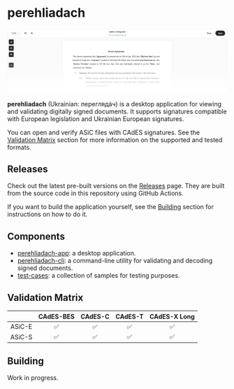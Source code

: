 # perehliadach

<picture><img src="./.github/content/application-showcase.png" /></picture>

**perehliadach** (Ukrainian: переглядáч) is a desktop application for viewing and validating digitally signed documents. It supports signatures compatible with European legislation and Ukrainian European signatures.

You can open and verify ASiC files with CAdES signatures. See the [Validation Matrix](#validation-matrix) section for more information on the supported and tested formats.

## Releases

Check out the latest pre-built versions on the [Releases](https://github.com/alexnzarov/perehliadach/releases) page. They are built from the source code in this repository using GitHub Actions. 

If you want to build the application yourself, see the [Building](#building) section for instructions on how to do it.

## Components

- [perehliadach-app](./perehliadach-app): a desktop application.
- [perehliadach-cli](./perehliadach-cli): a command-line utility for validating and decoding signed documents.
- [test-cases](./test-cases): a collection of samples for testing purposes.

## Validation Matrix

| | CAdES-BES | CAdES-C | CAdES-T | CAdES-X Long |
|:---:|:---:|:---:|:---:|:---:|
|ASiC-E| ✅ | ✅ | ✅ | ✅ |
|ASiC-S| ✅ | ✅ | ✅ | ✅ |

## Building

Work in progress.